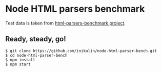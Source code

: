 Node HTML parsers benchmark
===========================
Test data is taken from [html-parsers-benchmark project](https://github.com/seriyps/html-parsers-benchmark).

Ready, steady, go!
------------------
```
$ git clone https://github.com/inikulin/node-html-parser-bench.git
$ cd node-html-parser-bench
$ npm install
$ npm start
```
